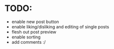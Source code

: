 # TODO:

- enable new post button
- enable liking/disliking and editing of single posts
- flesh out post preview
- enable sorting
- add comments :/
